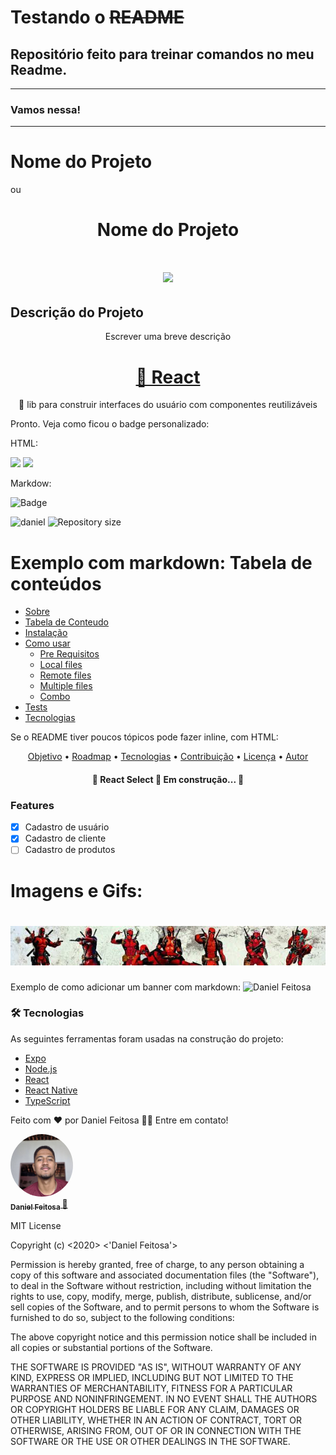 # **Testando o ~~README~~**
## Repositório feito para treinar comandos no meu Readme. 
---
### Vamos nessa!
---
# Nome do Projeto 
ou
<h1 align="center">Nome do Projeto</h1>

<h1 align="center"> <img src="https://encrypted-tbn0.gstatic.com/images?q=tbn:ANd9GcShivolY-V_ImyaIB0JTUnb2weRcDz7dcT07A&usqp=CAU"/> </h1>

## Descrição do Projeto
<p align="center">Escrever uma breve descrição</p>

<h1 align="center">
    <a href="https://pt-br.reactjs.org/">🔗 React</a>
</h1>
<p align="center">🚀 lib para construir interfaces do usuário com componentes reutilizáveis</p>

Pronto. Veja como ficou o badge personalizado:

HTML:

<img src="https://img.shields.io/static/v1?label=Blog&message=Rocketseat&color=7159c1&style=for-the-badge&logo=ghost"/>
<img src="https://img.shields.io/static/v1?label=EU&message=Daniel&color=yellow&style=for-the-badge&logo=python">


Markdow:

![Badge](https://img.shields.io/badge/Blog-Rocketseat-%237159c1?style=for-the-badge&logo=ghost)

<img alt = "daniel" src="https://img.shields.io/youtube/channel/views/UCAeRl3SZHrFiQQBvLdjJFjQ?style=social" />

<img alt="Repository size" src="https://img.shields.io/github/repo-size/tgmarinho/nlw1">

Exemplo com markdown:
Tabela de conteúdos 
=================
<!--ts-->
   * [Sobre](#Sobre)
   * [Tabela de Conteudo](#tabela-de-conteudo)
   * [Instalação](#instalacao)
   * [Como usar](#como-usar)
      * [Pre Requisitos](#pre-requisitos)
      * [Local files](#local-files)
      * [Remote files](#remote-files)
      * [Multiple files](#multiple-files)
      * [Combo](#combo)
   * [Tests](#testes)
   * [Tecnologias](#tecnologias)
<!--te-->

Se o README tiver poucos tópicos pode fazer inline, com HTML:
<p align="center">
 <a href="#objetivo">Objetivo</a> •
 <a href="#roadmap">Roadmap</a> • 
 <a href="#tecnologias">Tecnologias</a> • 
 <a href="#contribuicao">Contribuição</a> • 
 <a href="#licenc-a">Licença</a> • 
 <a href="#autor">Autor</a>
</p>

<h4 align="center"> 
	🚧  React Select 🚀 Em construção...  🚧
</h4>

### Features

- [x] Cadastro de usuário
- [x] Cadastro de cliente
- [ ] Cadastro de produtos

<h1>Imagens e Gifs:</h1>

<h1 align="center">
  <div>
    <img alt="Deadpool" title="#DeadPool" src="imagens/deadpool.jpg"/>
  </div>
</h1>

Exemplo de como adicionar um banner com markdown:
![Daniel Feitosa](https://cdn.skinit.com/media/catalog/category/shop-deadpool-cases-and-skins-mobile.jpg)

### 🛠 Tecnologias

As seguintes ferramentas foram usadas na construção do projeto:

- [Expo](https://expo.io/)
- [Node.js](https://nodejs.org/en/)
- [React](https://pt-br.reactjs.org/)
- [React Native](https://reactnative.dev/)
- [TypeScript](https://www.typescriptlang.org/)

Feito com ❤️ por Daniel Feitosa 👋🏽 Entre em contato!


<a href="https://blog.rocketseat.com.br/author/thiago/">
<img style = "border-radius: 50%;" src = "imagens/EU.jpg" width = "100px;" alt = "" />
 <br />
 <sub> <b> Daniel Feitosa </b> </sub> </a> <a href="https://blog.rocketseat.com.br/author/thiago//" title="Rocketseat"> 🚀 </a>

 MIT License

Copyright (c) <2020> <'Daniel Feitosa'>

Permission is hereby granted, free of charge, to any person obtaining a copy
of this software and associated documentation files (the "Software"), to deal
in the Software without restriction, including without limitation the rights
to use, copy, modify, merge, publish, distribute, sublicense, and/or sell
copies of the Software, and to permit persons to whom the Software is
furnished to do so, subject to the following conditions:

The above copyright notice and this permission notice shall be included in all
copies or substantial portions of the Software.

THE SOFTWARE IS PROVIDED "AS IS", WITHOUT WARRANTY OF ANY KIND, EXPRESS OR
IMPLIED, INCLUDING BUT NOT LIMITED TO THE WARRANTIES OF MERCHANTABILITY,
FITNESS FOR A PARTICULAR PURPOSE AND NONINFRINGEMENT. IN NO EVENT SHALL THE
AUTHORS OR COPYRIGHT HOLDERS BE LIABLE FOR ANY CLAIM, DAMAGES OR OTHER
LIABILITY, WHETHER IN AN ACTION OF CONTRACT, TORT OR OTHERWISE, ARISING FROM,
OUT OF OR IN CONNECTION WITH THE SOFTWARE OR THE USE OR OTHER DEALINGS IN THE
SOFTWARE.